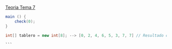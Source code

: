 [Teoria Tema 7](https://classroom.google.com/c/NTQ3OTA2ODI1NTg5/m/NTQ3OTA2ODI1NjQ5/details)

````java
main () {
	check(0);
}

int[] tablero = new int[8]; --> [0, 2, 4, 6, 5, 3, 7, 7] // Resultado de las posiciones de la array.

```